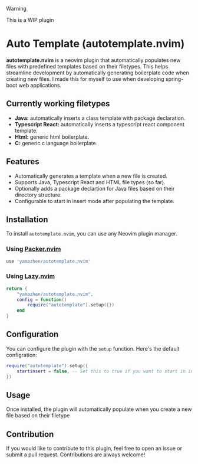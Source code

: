 > [!WARNING]
> This is a WIP plugin

# Auto Template (autotemplate.nvim)

**autotemplate.nvim** is a neovim plugin that automatically populates new files with predefined templates based on their filetypes. This helps streamline development by automatically generating boilerplate code when creating new files. I made this for myself to use when developing spring-boot web applications.

## Currently working filetypes
* **Java:** automatically inserts a class template with package declaration.
* **Typescript React:** automatically inserts a typescript react component template.
* **Html:** generic html boilerplate.
* **C:** generic c language boilerplate.

## Features
* Automatically generates a template when a new file is created.
* Supports Java, Typescript React and HTML file types (so far).
* Optionally adds a package declartion for Java files based on their directory structure.
* Configurable to start in insert mode after populating the template.

## Installation
To install `autotemplate.nvim`, you can use any Neovim plugin manager.

### Using [Packer.nvim](https://github.com/wbthomason/packer.nvim)
```lua
use 'yamazhen/autotemplate.nvim'
```
### Using [Lazy.nvim](https://github.com/folke/lazy.nvim)
``` lua
return {
    "yamazhen/autotemplate.nvim",
    config = function()
        require("autotemplate").setup({})
    end
}
```

## Configuration
You can configure the plugin with the `setup` function. Here's the default configration:

```lua
require("autotemplate").setup({
    startinsert = false, -- Set this to true if you want to start in insert mode after template population
})
```

## Usage
Once installed, the plugin will automatically populate when you create a new file based on their filetype

## Contribution
If you would like to contribute to this plugin, feel free to open an issue or submit a pull request.
Contributions are always welcome!
